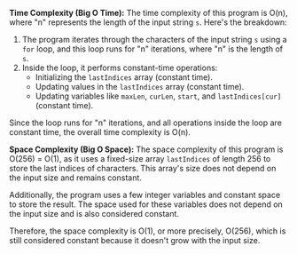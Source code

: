 **Time Complexity (Big O Time):**
The time complexity of this program is O(n), where "n" represents the length of the input string `s`. Here's the breakdown:

1. The program iterates through the characters of the input string `s` using a `for` loop, and this loop runs for "n" iterations, where "n" is the length of `s`.
2. Inside the loop, it performs constant-time operations:
   - Initializing the `lastIndices` array (constant time).
   - Updating values in the `lastIndices` array (constant time).
   - Updating variables like `maxLen`, `curLen`, `start`, and `lastIndices[cur]` (constant time).

Since the loop runs for "n" iterations, and all operations inside the loop are constant time, the overall time complexity is O(n).

**Space Complexity (Big O Space):**
The space complexity of this program is O(256) = O(1), as it uses a fixed-size array `lastIndices` of length 256 to store the last indices of characters. This array's size does not depend on the input size and remains constant.

Additionally, the program uses a few integer variables and constant space to store the result. The space used for these variables does not depend on the input size and is also considered constant.

Therefore, the space complexity is O(1), or more precisely, O(256), which is still considered constant because it doesn't grow with the input size.
